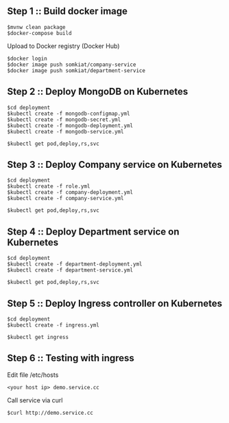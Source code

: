 ## Step 1 :: Build docker image

```
$mvnw clean package
$docker-compose build
```

Upload to Docker registry (Docker Hub)

```
$docker login
$docker image push somkiat/company-service
$docker image push somkiat/department-service
```

## Step 2 :: Deploy MongoDB on Kubernetes

```
$cd deployment
$kubectl create -f mongodb-configmap.yml
$kubectl create -f mongodb-secret.yml
$kubectl create -f mongodb-deployment.yml
$kubectl create -f mongodb-service.yml

$kubectl get pod,deploy,rs,svc
```

## Step 3 :: Deploy Company service on Kubernetes

```
$cd deployment
$kubectl create -f role.yml
$kubectl create -f company-deployment.yml
$kubectl create -f company-service.yml

$kubectl get pod,deploy,rs,svc
```

## Step 4 :: Deploy Department service on Kubernetes

```
$cd deployment
$kubectl create -f department-deployment.yml
$kubectl create -f department-service.yml

$kubectl get pod,deploy,rs,svc
```

## Step 5 :: Deploy Ingress controller on Kubernetes

```
$cd deployment
$kubectl create -f ingress.yml

$kubectl get ingress
```

## Step 6 :: Testing with ingress

Edit file /etc/hosts

```
<your host ip> demo.service.cc
```

Call service via curl

```
$curl http://demo.service.cc
```




